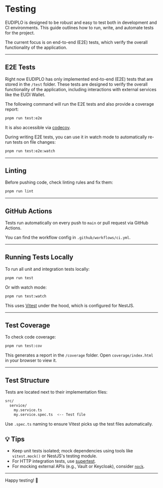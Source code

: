 # Testing

EUDIPLO is designed to be robust and easy to test both in development and CI
environments. This guide outlines how to run, write, and automate tests for the
project.

The current focus is on end-to-end (E2E) tests, which verify the overall
functionality of the application.

---

## E2E Tests

Right now EUDIPLO has only implemented end-to-end (E2E) tests that are stored in
the `/test` folder. These tests are designed to verify the overall functionality
of the application, including interactions with external services like the EUDI
Wallet.

The following command will run the E2E tests and also provide a coverage report:

```bash
pnpm run test:e2e
```

It is also accessible via
[codecov](https://app.codecov.io/github/openwallet-foundation-labs/eudiplo/tree/main).

During writing E2E tests, you can use it in watch mode to automatically re-run
tests on file changes:

```bash
pnpm run test:e2e:watch
```

---

## Linting

Before pushing code, check linting rules and fix them:

```bash
pnpm run lint
```

---

## GitHub Actions

Tests run automatically on every push to `main` or pull request via GitHub
Actions.

You can find the workflow config in `.github/workflows/ci.yml`.

---

## Running Tests Locally

To run all unit and integration tests locally:

```bash
pnpm run test
```

Or with watch mode:

```bash
pnpm run test:watch
```

This uses [Vitest](https://vitest.dev) under the hood, which is configured for
NestJS.

---

## Test Coverage

To check code coverage:

```bash
pnpm run test:cov
```

This generates a report in the `/coverage` folder. Open `coverage/index.html` in
your browser to view it.

---

## Test Structure

Tests are located next to their implementation files:

```bash
src/
  service/
    my.service.ts
    my.service.spec.ts  <-- Test file
```

Use `.spec.ts` naming to ensure Vitest picks up the test files automatically.

## 💡 Tips

- Keep unit tests isolated; mock dependencies using tools like `vitest.mock()`
  or NestJS's testing module.
- For HTTP integration tests, use
  [supertest](https://github.com/visionmedia/supertest).
- For mocking external APIs (e.g., Vault or Keycloak), consider
  [`nock`](https://github.com/nock/nock).

---

Happy testing! 🚀
